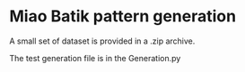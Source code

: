 # Miao Batik pattern generation

A small set of dataset is provided in a .zip archive.

The test generation file is in the Generation.py
